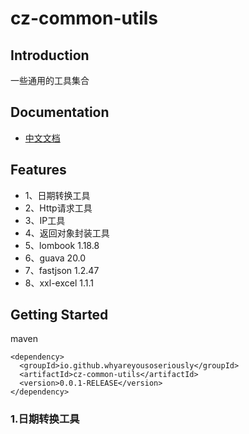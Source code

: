 # cz-common-utils


## Introduction
一些通用的工具集合

## Documentation
- [中文文档](http://wwww.xuewuzhijing9981.top/marathon-spring-boot-starter)

## Features
- 1、日期转换工具
- 2、Http请求工具
- 3、IP工具
- 4、返回对象封装工具
- 5、lombook 1.18.8
- 6、guava 20.0
- 7、fastjson 1.2.47
- 8、xxl-excel 1.1.1

## Getting Started
maven
```
<dependency>
  <groupId>io.github.whyareyousoseriously</groupId>
  <artifactId>cz-common-utils</artifactId>
  <version>0.0.1-RELEASE</version>
</dependency>
```

### 1.日期转换工具

